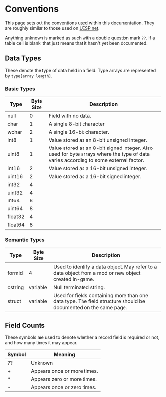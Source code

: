 Conventions
===========

This page sets out the conventions used within this documentation. They are roughly similar to those used on [UESP.net](http://www.uesp.net/wiki/Tes5Mod:File_Format_Conventions).

Anything unknown is marked as such with a double question mark `??`. If a table cell is blank, that just means that it hasn't yet been documented.

## Data Types

These denote the type of data held in a field. Type arrays are represented by `type[array length]`.

### Basic Types

Type | Byte Size | Description
-----|-----------|------------
null | 0 | Field with no data.
char | 1 | A single 8-bit character
wchar | 2 | A single 16-bit character.
int8 | 1 | Value stored as an 8-bit unsigned integer.
uint8 | 1 | Value stored as an 8-bit signed integer. Also used for byte arrays where the type of data varies according to some external factor.
int16 | 2 | Value stored as a 16-bit unsigned integer.
uint16 | 2 | Value stored as a 16-bit signed integer.
int32 | 4 | 
uint32 | 4 | 
int64 | 8 | 
uint64 | 8 | 
float32 | 4 | 
float64 | 8 | 

### Semantic Types

Type | Byte Size | Description
-----|-----------|------------
formid | 4 | Used to identify a data object. May refer to a data object from a mod or new object created in-game.
cstring | variable | Null terminated string.
struct | variable | Used for fields containing more than one data type. The field structure should be documented on the same page.

## Field Counts

These symbols are used to denote whether a record field is required or not, and how many times it may appear.

Symbol | Meaning
-------|--------
?? | Unknown
+ | Appears once or more times.
* | Appears zero or more times.
- | Appears once or zero times.
